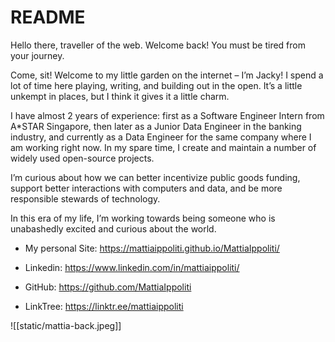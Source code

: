 # README

Hello there, traveller of the web. Welcome back! You must be tired from your journey.

Come, sit! Welcome to my little garden on the internet – I’m Jacky! I spend a lot of time here playing, writing, and building out in the open. It’s a little unkempt in places, but I think it gives it a little charm.

I have almost 2 years of experience: first as a Software Engineer Intern from A*STAR Singapore, then later as a Junior Data Engineer in the banking industry, and currently as a Data Engineer for the same company where I am working right now.  In my spare time, I create and maintain a number of widely used open-source projects.

I’m curious about how we can better incentivize public goods funding, support better interactions with computers and data, and be more responsible stewards of technology.

In this era of my life, I’m working towards being someone who is unabashedly excited and curious about the world.

- My personal Site: https://mattiaippoliti.github.io/MattiaIppoliti/

- Linkedin: https://www.linkedin.com/in/mattiaippoliti/

- GitHub: https://github.com/MattiaIppoliti

- LinkTree: https://linktr.ee/mattiaippoliti

![[static/mattia-back.jpeg]]